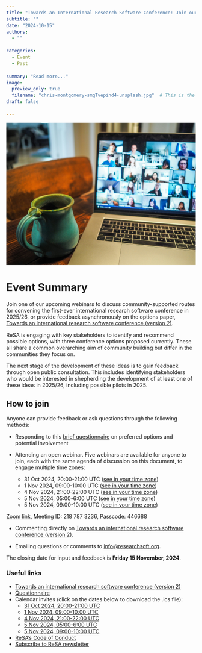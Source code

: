 ```yaml
---
title: "Towards an International Research Software Conference: Join our Community Consultation"
subtitle: ""
date: "2024-10-15"
authors:
  - ""

categories: 
  - Event
  - Past

summary: "Read more..."
image:
  preview_only: true
  filename: "chris-montgomery-smgTvepind4-unsplash.jpg"  # This is the image file placed in static/media/
draft: false  

---
```

![Image credit: Chris Montgomery, [Unsplash](https://unsplash.com/photos/macbook-pro-displaying-group-of-people-smgTvepind4)](chris-montgomery-smgTvepind4-unsplash.jpg)

# Event Summary

Join one of our upcoming webinars to discuss community-supported routes for convening the first-ever international research software conference in 2025/26, or provide feedback asynchronously on the options paper, [Towards an international research software conference (version 2)](https://docs.google.com/document/d/1hHtEn8IVpLSWhxIDJ0_JSUNPDjmXpTd0m5IFh2jBD7s/edit?tab=t.0). 

ReSA is engaging with key stakeholders to identify and recommend possible options, with three conference options proposed currently. These all share a common overarching aim of community building but differ in the communities they focus on. 

The next stage of the development of these ideas is to gain feedback through open public consultation. This includes identifying stakeholders who would be interested in shepherding the development of at least one of these ideas in 2025/26, including possible pilots in 2025.

## How to join

Anyone can provide feedback or ask questions through the following methods:

* Responding to this [brief questionnaire](https://forms.gle/uruKDPhDRJqfbFzA9) on preferred options and potential involvement

* Attending an open webinar. Five webinars are available for anyone to join, each with the same agenda of discussion on this document, to engage multiple time zones:

    * 31 Oct 2024, 20:00-21:00 UTC ([see in your time zone](https://www.timeanddate.com/worldclock/fixedtime.html?msg=Towards+an+International+Research+Software+Conference&iso=20241031T20&p1=1440&ah=1))
    * 1 Nov 2024, 09:00-10:00 UTC ([see in your time zone](https://www.timeanddate.com/worldclock/fixedtime.html?msg=Towards+an+International+Research+Software+Conference+%28Option+2%29&iso=20241101T09&p1=1440&ah=1))
    * 4 Nov 2024, 21:00-22:00 UTC ([see in your time zone](https://www.timeanddate.com/worldclock/fixedtime.html?msg=Towards+an+International+Research+Software+Conference+%28Option+3%29&iso=20241104T21&p1=%3A&ah=1))
    * 5 Nov 2024, 05:00-6:00 UTC ([see in your time zone](https://www.timeanddate.com/worldclock/fixedtime.html?msg=Towards+an+International+Research+Software+Conference+%28Option+4%29&iso=20241105T05&p1=%3A&ah=1))
    * 5 Nov 2024, 09:00-10:00 UTC ([see in your time zone](https://www.timeanddate.com/worldclock/fixedtime.html?msg=Towards+an+International+Research+Software+Conference+%28Option+5%29&iso=20241105T09&p1=1440&ah=1))

 [Zoom link](https://us02web.zoom.us/j/2187873236?pwd=cXpmZXQzalhMcGlUN0J1bWUzdVM3QT09&omn=85908429638), Meeting ID: 218 787 3236, Passcode: 446688

* Commenting directly on [Towards an international research software conference (version 2)](https://docs.google.com/document/d/1hHtEn8IVpLSWhxIDJ0_JSUNPDjmXpTd0m5IFh2jBD7s/edit?tab=t.0).

* Emailing questions or comments to info@researchsoft.org. 

The closing date for input and feedback is **Friday 15 November, 2024**.

### Useful links
  * [Towards an international research software conference (version 2)](https://docs.google.com/document/d/1hHtEn8IVpLSWhxIDJ0_JSUNPDjmXpTd0m5IFh2jBD7s/edit?tab=t.0)
  * [Questionnaire](https://forms.gle/uruKDPhDRJqfbFzA9)
  * Calendar invites (click on the dates below to download the .ics file):
    * [31 Oct 2024, 20:00-21:00 UTC](https://drive.google.com/file/d/1r4O6u8QPtnFZEMRolUMxWLe-eAtBOEen/view?usp=drive_link)
    * [1 Nov 2024, 09:00-10:00 UTC](https://drive.google.com/file/d/1nh-rAKN1hJU-UJ7yZNtzSNz7hW4fS1cQ/view?usp=drive_link)
    * [4 Nov 2024, 21:00-22:00 UTC](https://drive.google.com/file/d/1_ZDPp_nFBNUcVg6_d3jLfFy-bGJQECAu/view?usp=drive_link)
    * [5 Nov 2024, 05:00-6:00 UTC](https://drive.google.com/file/d/1MluuHJdOjCxvF2JCRgCbV5GIj2hj1OsO/view?usp=drive_link)
    * [5 Nov 2024, 09:00-10:00 UTC](https://drive.google.com/file/d/11WDjEWESC9d5KWWIeEyoIJ1u7GL7w-ic/view?usp=drive_link)
  * [ReSA’s Code of Conduct](.../.../about/code-of-conduct/)
  * [Subscribe to ReSA newsletter](/news/)
